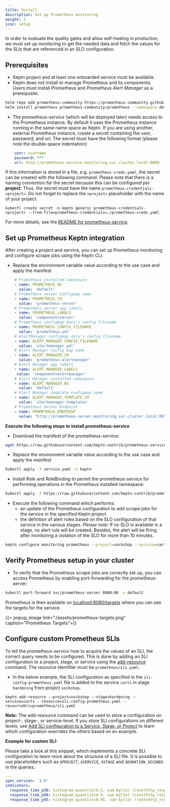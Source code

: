 ```yaml
---
title: Install
description: Set up Prometheus monitoring
weight: 1
icon: setup
---
```


In order to evaluate the quality gates and allow self-healing in production, we must set up monitoring to get the needed data and fetch the values for the SLIs that are referenced in an SLO configuration.


## Prerequisites

- Keptn project and at least one onboarded service must be available.
- Keptn does not install or manage Prometheus and its components. Users must install *Prometheus* and *Prometheus Alert Manager* as a prerequisite.

```bash
helm repo add prometheus-community https://prometheus-community.github.io/helm-charts
helm install prometheus prometheus-community/prometheus --namespace default
```
- The *prometheus-service* (which will be deployed later) needs access to the Prometheus instance.
By default it uses the Prometheus instance running in the same name space as Keptn.
If you are using another, external Prometheus instance, create a secret containing the user, password, and url.
The secret must have the following format (please note the double-space indentation):

```yaml
    user: username
    password: ***
    url: http://prometheus-service.monitoring.svc.cluster.local:8080
```

If this information is stored in a file, e.g. `prometheus-creds.yaml`, the secret can be created with the following command.
Please note that there is a naming convention for the secret because this can be configured per **project**.
Thus, the secret must have the name `prometheus-credentials-<project>`.
Do not forget to replace the `<project>` placeholder with the name of your project:

```console
kubectl create secret -n keptn generic prometheus-credentials-<project> --from-file=prometheus-credentials=./prometheus-creds.yaml
```

For more details, see the [README for prometheus-service](https://github.com/keptn-contrib/prometheus-service#advanced-usage).

## Set up Prometheus Keptn integration

After creating a project and service, you can set up Prometheus monitoring and configure scrape jobs using the Keptn CLI.

* Replace the environment variable value according to the use case and apply the manifest

```yaml
    # Prometheus installed namespace
    - name: PROMETHEUS_NS
      value: 'default'
    # Prometheus server configmap name
    - name: PROMETHEUS_CM
      value: 'prometheus-server'
    # Prometheus server app labels
    - name: PROMETHEUS_LABELS
      value: 'component=server'
    # Prometheus configmap data's config filename
    - name: PROMETHEUS_CONFIG_FILENAME
      value: 'prometheus.yml'
    # AlertManager configmap data's config filename
    - name: ALERT_MANAGER_CONFIG_FILENAME
      value: 'alertmanager.yml'
    # Alert Manager config map name
    - name: ALERT_MANAGER_CM
      value: 'prometheus-alertmanager'
    # Alert Manager app labels
    - name: ALERT_MANAGER_LABELS
     value: 'component=alertmanager'
    # Alert Manager installed namespace
    - name: ALERT_MANAGER_NS
      value: 'default'
    # Alert Manager template configmap name
    - name: ALERT_MANAGER_TEMPLATE_CM
      value: 'alertmanager-templates'
    # Prometheus Server Endpoint
    - name: PROMETHEUS_ENDPOINT
      value: "http://prometheus-server.monitoring.svc.cluster.local:80"
```

**Execute the following steps to install prometheus-service**

* Download the manifest of the prometheus-service:

```bash
wget https://raw.githubusercontent.com/keptn-contrib/prometheus-service/release-0.7.0/deploy/service.yaml
```

* Replace the environment variable value according to the use case and apply the manifest

```bash
kubectl apply -f service.yaml -n keptn
```

* Install Role and RoleBinding to permit the prometheus-service for performing operations in the Prometheus installed namespace:

```bash
kubectl apply -f https://raw.githubusercontent.com/keptn-contrib/prometheus-service/release-0.7.0/deploy/role.yaml -n keptn
```

* Execute the following command which performs: 
  * an update of the Prometheus configuration to add scrape jobs for the service in the specified Keptn project
  * the defintion of alert rules based on the SLO configuration of that service in the various stages. *Please note:* If no SLO is available in a stage, no alert rule will be created. Besides, the alert will be firing after monitoring a violation of the SLO for more than 10 minutes. 

```bash
keptn configure monitoring prometheus --project=sockshop --service=carts
```

## Verify Prometheus setup in your cluster

* To verify that the Prometheus scrape jobs are correctly set up, you can access Prometheus by enabling port-forwarding for the prometheus-server:

```BASH
kubectl port-forward svc/prometheus-server 8080:80 -n default
```

Prometheus is then available on [localhost:8080/targets](http://localhost:8080/targets) where you can see the targets for the service.

{{< popup_image link="./assets/prometheus-targets.png" caption="Prometheus Targets">}}


## Configure custom Prometheus SLIs

To tell the *prometheus-service* how to acquire the values of an SLI, the correct query needs to be configured. This is done by adding an SLI configuration to a project, stage, or service using the [add-resource](../../../reference/cli/commands/keptn_add-resource) command. The resource identifier must be `prometheus/sli.yaml`.

* In the below example, the SLI configuration as specified in the `sli-config-prometheus.yaml` file is added to the service `carts` in stage `hardening` from project `sockshop`. 

```console
keptn add-resource --project=sockshop --stage=hardening --service=carts --resource=sli-config-prometheus.yaml --resourceUri=prometheus/sli.yaml
```

**Note:** The add-resource command can be used to store a configuration on project-, stage-, or service-level. If you store SLI configurations on different levels, see [Add SLI configuration to a Service, Stage, or Project](../../../quality_gates/sli/#add-sli-configuration-to-a-service-stage-or-project) to learn which configuration overrides the others based on an example.

**Example for custom SLI:** 

Please take a look at this snippet, which implements a concrete SLI configuration to learn more about the structure of a SLI file. It is possible to use placeholders such as `$PROJECT`, `$SERVICE`, `$STAGE` and `$DURATION_SECONDS` in the queries.

```yaml
---
spec_version: '1.0'
indicators:
  response_time_p50: histogram_quantile(0.5, sum by(le) (rate(http_response_time_milliseconds_bucket{job="$SERVICE-$PROJECT-$STAGE"}[$DURATION_SECONDS])))
  response_time_p90: histogram_quantile(0.9, sum by(le) (rate(http_response_time_milliseconds_bucket{job="$SERVICE-$PROJECT-$STAGE"}[$DURATION_SECONDS])))
  response_time_p95: histogram_quantile(0.95, sum by(le) (rate(http_response_time_milliseconds_bucket{job="$SERVICE-$PROJECT-$STAGE"}[$DURATION_SECONDS])))
```
